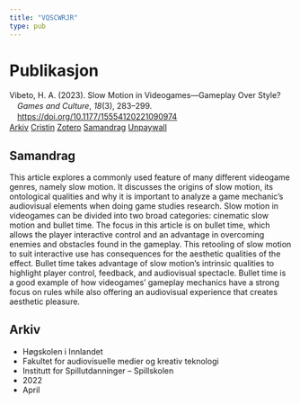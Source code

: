 ```yaml
---
title: "VQSCWRJR"
type: pub
---
```

<h1>Publikasjon</h1>
<article id="csl-bib-container-VQSCWRJR" class="csl-bib-container">
  <div class="csl-bib-body" style="line-height: 1.35; padding-left: 1em; text-indent:-1em;">
  <div class="csl-entry">Vibeto, H. A. (2023). Slow Motion in Videogames&#x2014;Gameplay Over Style? <i>Games and Culture</i>, <i>18</i>(3), 283&#x2013;299. <a href="https://doi.org/10.1177/15554120221090974">https://doi.org/10.1177/15554120221090974</a></div>
</div>
  <div class="csl-bib-buttons">
    <a href="#taxonomy-article-VQSCWRJR" class="csl-bib-button">Arkiv</a>
    <a href="https://app.cristin.no/results/show.jsf?id=2019115" alt="Cristin URL" class="csl-bib-button">Cristin</a>
    <a href="http://zotero.org/groups/5402882/items/VQSCWRJR" alt="Zotero URL" class="csl-bib-button">Zotero</a>
    <a href="#abstract-article-VQSCWRJR" class="csl-bib-button">Samandrag</a>
    <a href="https://journals.sagepub.com/doi/pdf/10.1177/15554120221090974" class="csl-bib-button">Unpaywall</a>
  </div>
  <div id="csl-bib-meta-container-VQSCWRJR"></div>
</article>
<div id="csl-bib-meta-VQSCWRJR" class="csl-bib-meta">
  <article id="abstract-article-VQSCWRJR" class="abstract-article">
    <h1>Samandrag</h1>
    This article explores a commonly used feature of many different videogame genres, namely slow motion. It discusses the origins of slow motion, its ontological qualities and why it is important to analyze a game mechanic’s audiovisual elements when doing game studies research. Slow motion in videogames can be divided into two broad categories: cinematic slow motion and bullet time. The focus in this article is on bullet time, which allows the player interactive control and an advantage in overcoming enemies and obstacles found in the gameplay. This retooling of slow motion to suit interactive use has consequences for the aesthetic qualities of the effect. Bullet time takes advantage of slow motion’s intrinsic qualities to highlight player control, feedback, and audiovisual spectacle. Bullet time is a good example of how videogames’ gameplay mechanics have a strong focus on rules while also offering an audiovisual experience that creates aesthetic pleasure.
  </article>
  <article id="taxonomy-article-VQSCWRJR" class="taxonomy-article">
    <h1>Arkiv</h1>
    <ul>
      <li>Høgskolen i Innlandet</li>
      <li>Fakultet for audiovisuelle medier og kreativ teknologi</li>
      <li>Institutt for Spillutdanninger – Spillskolen</li>
      <li>2022</li>
      <li>April</li>
    </ul>
  </article>
</div>
